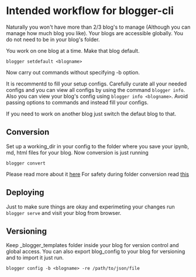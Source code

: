 # Intended workflow for blogger-cli
Naturally you won't have more than 2/3 blog's to manage (Although you can manage how much blog you like).
Your blogs are accessible globally. You do not need to be in your blog's folder.

You work on one blog at a time. Make that blog default.
```
blogger setdefault <blogname>
```
Now carry out commands without specifying -b option.

It is recommentd to fill your setup configs. Carefully curate all your needed configs and you can view all configs by using the command ```blogger info```.  Also you can view your blog's config using ```blogger info <blogname>```.
Avoid passing options to commands  and instead fill your configs.

If you need to work on another blog  just switch the defaut blog to that.

## Conversion
Set up a working_dir in your config to the folder where you save your ipynb, md, html files for your blog.
Now conversion is just running
```
blogger convert
```
Please read more about it [here](https://github.com/hemanta212/blogger-cli/master/tree/docs/customizing.md#recommended-workflow)
For safety during folder conversion read [this](https://github.com/hemanta212/blogger-cli/master/tree/docs/customizing.md#conversion-of-folder)

## Deploying
Just to make sure things are okay and experimeting your changes run ```blogger serve``` and visit your blog from browser.

## Versioning
Keep _blogger_templates folder inside your blog for version control and global access. You can also export blog_config to your blog for versioning and to import it just run.
```
blogger config -b <blogname> -re /path/to/json/file
```
